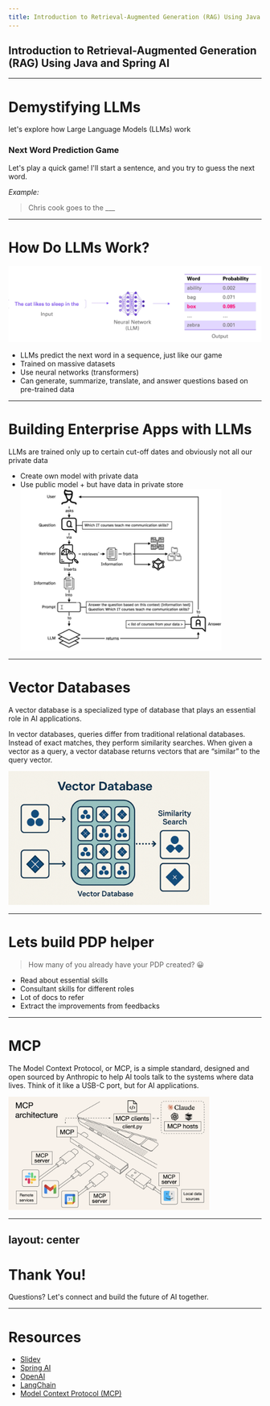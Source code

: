 ```yaml
---
title: Introduction to Retrieval-Augmented Generation (RAG) Using Java and Spring AI
---
```


## Introduction to Retrieval-Augmented Generation (RAG) Using Java and Spring AI

---

# Demystifying LLMs

let's explore how Large Language Models (LLMs) work

### Next Word Prediction Game

Let's play a quick game! I'll start a sentence, and you try to guess the next word.

_Example:_

> Chris cook goes to the \_\_\_

---

# How Do LLMs Work?

<img src="/assets/image.png" alt="Containers" >

- LLMs predict the next word in a sequence, just like our game
- Trained on massive datasets
- Use neural networks (transformers)
- Can generate, summarize, translate, and answer questions based on pre-trained data

---

# Building Enterprise Apps with LLMs

LLMs are trained only up to certain cut-off dates and obviously not all our private data

<v-clicks>

- Create own model with private data
- Use public model + but have data in private store
  <img src="/assets/rag.png" alt="Containers" width="400">

</v-clicks>

---

# Vector Databases

A vector database is a specialized type of database that plays an essential role in AI applications.

In vector databases, queries differ from traditional relational databases. Instead of exact matches, they perform similarity searches. When given a vector as a query, a vector database returns vectors that are “similar” to the query vector.

  <img src="/assets/vs.png" alt="Containers" width="400">

---

# Lets build PDP helper

> How many of you already have your PDP created? 😀

<v-clicks>

- Read about essential skills
- Consultant skills for different roles
- Lot of docs to refer
- Extract the improvements from feedbacks

</v-clicks>

---

# MCP

The Model Context Protocol, or MCP, is a simple standard, designed and open sourced by Anthropic to help AI tools talk to the systems where data lives. Think of it like a USB-C port, but for AI applications.

  <img src="/assets/mcp.png" alt="Containers" width="400">

---
layout: center
---

# Thank You!

Questions? Let's connect and build the future of AI together.

---

# Resources

- [Slidev](https://sli.dev)
- [Spring AI](https://docs.spring.io/spring-ai)
- [OpenAI](https://openai.com)
- [LangChain](https://langchain.com)
- [Model Context Protocol (MCP)](https://github.com/microsoft/model-context-protocol)
